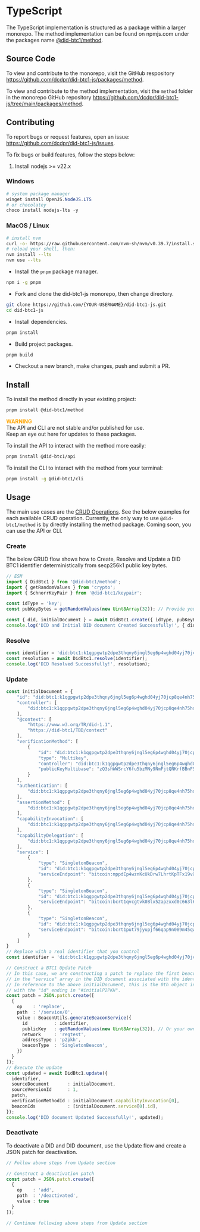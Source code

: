 # TypeScript

The TypeScript implementation is structured as a package within a larger monorepo.
The method implementation can be found on npmjs.com under the packages name
[@did-btc1/method](https://www.npmjs.com/package/@did-btc1/method).

## Source Code

To view and contribute to the monorepo, visit the GitHub
respository https://github.com/dcdpr/did-btc1-js/packages/method.

To view and contribute to the method implementation, visit the `method` folder
in the monorepo GitHub repository https://github.com/dcdpr/did-btc1-js/tree/main/packages/method.

## Contributing

To report bugs or request features, open an issue: https://github.com/dcdpr/did-btc1-js/issues.

To fix bugs or build features, follow the steps below:

1. Install nodejs >= v22.x

### Windows
```powershell
# system package manager
winget install OpenJS.NodeJS.LTS
# or chocolatey
choco install nodejs-lts -y
```

### MacOS / Linux
```sh
# install nvm
curl -o- https://raw.githubusercontent.com/nvm-sh/nvm/v0.39.7/install.sh | bash
# reload your shell, then:
nvm install --lts
nvm use --lts
```

* Install the `pnpm` package manager.
```sh
npm i -g pnpm
```

* Fork and clone the did-btc1-js monorepo, then change directory.
```sh
git clone https://github.com/{YOUR-USERNAME}/did-btc1-js.git
cd did-btc1-js
```

* Install dependencies.
```sh
pnpm install
```

* Build project packages.
```sh
pnpm build
```

* Checkout a new branch, make changes, push and submit a PR.

## Install

To install the method directly in your existing project:

```bash
pnpm install @did-btc1/method
```

<span style="color: orange; font-weight: bold;">WARNING</span>
<br>The API and CLI are not stable and/or published for use.
<br>Keep an eye out here for updates to these packages.

To install the API to interact with the method more easily:

```bash
pnpm install @did-btc1/api
```

To install the CLI to interact with the method from your terminal:

```bash
pnpm install -g @did-btc1/cli
```

## Usage

The main use cases are the [CRUD Operations](https://dcdpr.github.io/did-btc1/#crud-operations).
See the below examples for each available CRUD operation. Currently, the only way to use
`@did-btc1/method` is by directly installing the method package. Coming soon, you
can use the API or CLI.

### Create

The below CRUD flow shows how to Create, Resolve and Update a DID BTC1 identifier
deterministically from secp256k1 public key bytes.

```ts
// ESM
import { DidBtc1 } from '@did-btc1/method';
import { getRandomValues } from 'crypto';
import { SchnorrKeyPair } from '@did-btc1/keypair';

const idType = 'key';
const pubKeyBytes = getRandomValues(new Uint8Array(32)); // Provide your own pubKeyBytes

const { did, initialDocument } = await DidBtc1.create({ idType, pubKeyBytes })
console.log('DID and Initial DID document Created Successfully!', { did, initialDocument });
```

### Resolve

```ts
const identifier = 'did:btc1:k1qgpgwtp2dpe3thqny6jngl5eg6p4wghd04yj70jcp8qe4nh75hd4dhc8f08q4';
const resolution = await DidBtc1.resolve(identifier);
console.log('DID Resolved Successfully!', resolution);
```

### Update

```ts
const initialDocument = {
    "id": "did:btc1:k1qgpgwtp2dpe3thqny6jngl5eg6p4wghd04yj70jcp8qe4nh75hd4dhc8f08q4",
    "controller": [
        "did:btc1:k1qgpgwtp2dpe3thqny6jngl5eg6p4wghd04yj70jcp8qe4nh75hd4dhc8f08q4"
    ],
    "@context": [
        "https://www.w3.org/TR/did-1.1",
        "https://did-btc1/TBD/context"
    ],
    "verificationMethod": [
        {
            "id": "did:btc1:k1qgpgwtp2dpe3thqny6jngl5eg6p4wghd04yj70jcp8qe4nh75hd4dhc8f08q4#initialKey",
            "type": "Multikey",
            "controller": "did:btc1:k1qgpgwtp2dpe3thqny6jngl5eg6p4wghd04yj70jcp8qe4nh75hd4dhc8f08q4",
            "publicKeyMultibase": "zQ3shWWSrcY6fu5bzMNy9NmFjtQNKrfBBnF55Ecy2PioFxQKQ"
        }
    ],
    "authentication": [
        "did:btc1:k1qgpgwtp2dpe3thqny6jngl5eg6p4wghd04yj70jcp8qe4nh75hd4dhc8f08q4#initialKey"
    ],
    "assertionMethod": [
        "did:btc1:k1qgpgwtp2dpe3thqny6jngl5eg6p4wghd04yj70jcp8qe4nh75hd4dhc8f08q4#initialKey"
    ],
    "capabilityInvocation": [
        "did:btc1:k1qgpgwtp2dpe3thqny6jngl5eg6p4wghd04yj70jcp8qe4nh75hd4dhc8f08q4#initialKey"
    ],
    "capabilityDelegation": [
        "did:btc1:k1qgpgwtp2dpe3thqny6jngl5eg6p4wghd04yj70jcp8qe4nh75hd4dhc8f08q4#initialKey"
    ],
    "service": [
        {
            "type": "SingletonBeacon",
            "id": "did:btc1:k1qgpgwtp2dpe3thqny6jngl5eg6p4wghd04yj70jcp8qe4nh75hd4dhc8f08q4#initialP2PKH",
            "serviceEndpoint": "bitcoin:mppdEp4wznKcUkDrw7LhrtKpTFx19vXxi8"
        },
        {
            "type": "SingletonBeacon",
            "id": "did:btc1:k1qgpgwtp2dpe3thqny6jngl5eg6p4wghd04yj70jcp8qe4nh75hd4dhc8f08q4#initialP2WPKH",
            "serviceEndpoint": "bitcoin:bcrt1qvcgtvk08lx52apzxxd0c663l6274u4muchq7qg"
        },
        {
            "type": "SingletonBeacon",
            "id": "did:btc1:k1qgpgwtp2dpe3thqny6jngl5eg6p4wghd04yj70jcp8qe4nh75hd4dhc8f08q4#initialP2TR",
            "serviceEndpoint": "bitcoin:bcrt1put79jyupjf66qap9n089m45qwhd53sqmkej66kf5rsxudajsf6dstl5jqw"
        }
    ]
}
// Replace with a real identifier that you control
const identifier = 'did:btc1:k1qgpgwtp2dpe3thqny6jngl5eg6p4wghd04yj70jcp8qe4nh75hd4dhc8f08q4';

// Construct a BTC1 Update Patch
// In this case, we are constructing a patch to replace the first beacon serivce
// in the "service" array in the DID document associated with the identifier.
// In reference to the above initialDocument, this is the 0th object in the "service" field
// with the "id" ending in "#initialP2PKH".
const patch = JSON.patch.create([
  {
    op    : 'replace',
    path  : '/service/0',
    value : BeaconUtils.generateBeaconService({
      id          : identifier,
      publicKey   : getRandomValues(new Uint8Array(32)), // Or your own publicKey
      network     : 'regtest',
      addressType : 'p2pkh',
      beaconType  : 'SingletonBeacon',
    })
  }
]);
// Execute the update
const updated = await DidBtc1.update({
  identifier,
  sourceDocument       : initialDocument,
  sourceVersionId      : 1,
  patch,
  verificationMethodId : initialDocument.capabilityInvocation[0],
  beaconIds            : [initialDocument.service[0].id],
});
console.log('DID document Updated Successfully!', updated);
```

### Deactivate

To deactivate a DID and DID document, use the Update flow and create a JSON patch
for deactivation.

```ts
// Follow above steps from Update section

// Construct a deactivation patch
const patch = JSON.patch.create([
  {
    op    : 'add',
    path  : '/deactivated',
    value : true
  }
]);

// Continue following above steps from Update section
```
